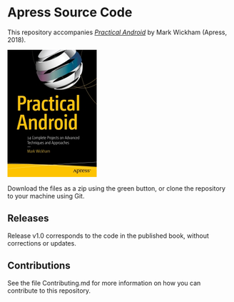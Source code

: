 # Apress Source Code

This repository accompanies [*Practical Android*](http://www.apress.com/9781484233320) by Mark Wickham (Apress, 2018).

[comment]: #cover
![Cover image](9781484233320.jpg)

Download the files as a zip using the green button, or clone the repository to your machine using Git.

## Releases

Release v1.0 corresponds to the code in the published book, without corrections or updates.

## Contributions

See the file Contributing.md for more information on how you can contribute to this repository.
